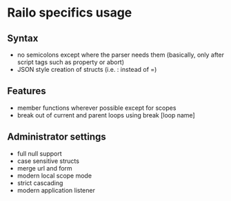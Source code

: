 Railo specifics usage
=====================

Syntax
------
* no semicolons except where the parser needs them (basically, only after script tags such as property or abort)
* JSON style creation of structs (i.e. : instead of =)

Features
--------
* member functions wherever possible except for scopes
* break out of current and parent loops using break [loop name]

Administrator settings
----------------------
* full null support
* case sensitive structs
* merge url and form
* modern local scope mode
* strict cascading
* modern application listener

